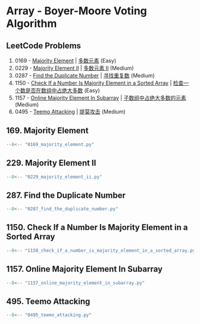 # Array - Boyer-Moore Voting Algorithm

## LeetCode Problems

1. 0169 - [Majority Element](https://leetcode.com/problems/majority-element/) | [多数元素](https://leetcode.cn/problems/majority-element/) (Easy)
2. 0229 - [Majority Element II](https://leetcode.com/problems/majority-element-ii/) | [多数元素 II](https://leetcode.cn/problems/majority-element-ii/) (Medium)
3. 0287 - [Find the Duplicate Number](https://leetcode.com/problems/find-the-duplicate-number/) | [寻找重复数](https://leetcode.cn/problems/find-the-duplicate-number/) (Medium)
4. 1150 - [Check If a Number Is Majority Element in a Sorted Array](https://leetcode.com/problems/check-if-a-number-is-majority-element-in-a-sorted-array/) | [检查一个数是否在数组中占绝大多数](https://leetcode.cn/problems/check-if-a-number-is-majority-element-in-a-sorted-array/) (Easy)
5. 1157 - [Online Majority Element In Subarray](https://leetcode.com/problems/online-majority-element-in-subarray/) | [子数组中占绝大多数的元素](https://leetcode.cn/problems/online-majority-element-in-subarray/) (Medium)
6. 0495 - [Teemo Attacking](https://leetcode.com/problems/teemo-attacking/) | [提莫攻击](https://leetcode.cn/problems/teemo-attacking/) (Medium)

## 169. Majority Element

```python
--8<-- "0169_majority_element.py"
```

## 229. Majority Element II

```python
--8<-- "0229_majority_element_ii.py"
```

## 287. Find the Duplicate Number

```python
--8<-- "0287_find_the_duplicate_number.py"
```

## 1150. Check If a Number Is Majority Element in a Sorted Array

```python
--8<-- "1150_check_if_a_number_is_majority_element_in_a_sorted_array.py"
```

## 1157. Online Majority Element In Subarray

```python
--8<-- "1157_online_majority_element_in_subarray.py"
```

## 495. Teemo Attacking

```python
--8<-- "0495_teemo_attacking.py"
```
